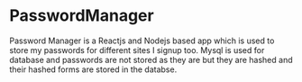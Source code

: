 # PasswordManager

Password Manager is a Reactjs and Nodejs based app which is used to store my passwords for different sites I signup too.
Mysql is used for database and passwords are not stored as they are but they are hashed and their hashed forms are stored in the databse.
